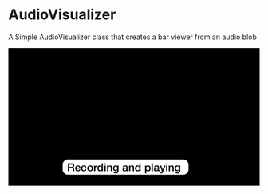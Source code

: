 # AudioVisualizer
A Simple AudioVisualizer class that creates a bar viewer from an audio blob

![](gif.gif)
